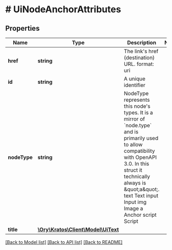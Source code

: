 # # UiNodeAnchorAttributes

## Properties

Name | Type | Description | Notes
------------ | ------------- | ------------- | -------------
**href** | **string** | The link&#39;s href (destination) URL.  format: uri |
**id** | **string** | A unique identifier |
**nodeType** | **string** | NodeType represents this node&#39;s types. It is a mirror of &#x60;node.type&#x60; and is primarily used to allow compatibility with OpenAPI 3.0.  In this struct it technically always is \&quot;a\&quot;. text Text input Input img Image a Anchor script Script |
**title** | [**\Ory\Kratos\Client\Model\UiText**](UiText.md) |  |

[[Back to Model list]](../../README.md#models) [[Back to API list]](../../README.md#endpoints) [[Back to README]](../../README.md)
